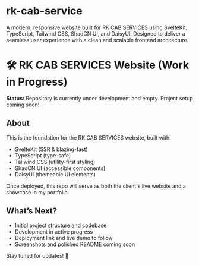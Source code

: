 # rk-cab-service
A modern, responsive website built for RK CAB SERVICES using SvelteKit, TypeScript, Tailwind CSS, ShadCN UI, and DaisyUI. Designed to deliver a seamless user experience with a clean and scalable frontend architecture.
# 🛠 RK CAB SERVICES Website (Work in Progress)

**Status:** Repository is currently under development and empty. Project setup coming soon!

##  About
This is the foundation for the RK CAB SERVICES website, built with:
- SvelteKit (SSR & blazing-fast)
- TypeScript (type-safe)
- Tailwind CSS (utility-first styling)
- ShadCN UI (accessible components)
- DaisyUI (themeable UI elements)

Once deployed, this repo will serve as both the client's live website and a showcase in my portfolio.

##  What’s Next?
- Initial project structure and codebase 
- Development in active progress
- Deployment link and live demo to follow
- Screenshots and polished README coming soon

Stay tuned for updates! 🚀

